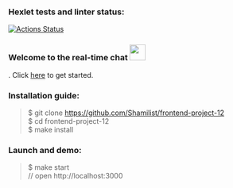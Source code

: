 ### Hexlet tests and linter status:
[![Actions Status](https://github.com/Shamilist/frontend-project-12/workflows/hexlet-check/badge.svg)](https://github.com/Shamilist/frontend-project-12/actions)



### Welcome to the real-time chat <img src="https://github.com/blackcater/blackcater/raw/main/images/Hi.gif" height="32"/></h1>. Сlick [here](https://mychat.up.railway.app/) to get started.



### Installation guide:

> $ git clone https://github.com/Shamilist/frontend-project-12     
$ cd frontend-project-12    
$ make install


### Launch and demo:

> $ make start   
// open http://localhost:3000
